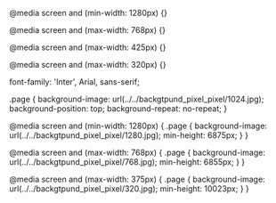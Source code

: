 
@media screen and (min-width: 1280px) {}

@media screen and (max-width: 768px) {}

@media screen and (max-width: 425px) {}

@media screen and (max-width: 320px) {}


font-family: 'Inter', Arial, sans-serif;



.page {
  background-image: url(../../backgtpund_pixel_pixel/1024.jpg);
  background-position: top;
  background-repeat: no-repeat;
}

@media screen and (min-width: 1280px) {
  .page {
    background-image: url(../../backgtpund_pixel_pixel/1280.jpg);
    min-height: 6875px;
  }
}

@media screen and (max-width: 768px) {
  .page {
    background-image: url(../../backgtpund_pixel_pixel/768.jpg);
    min-height: 6855px;
  }
}

@media screen and (max-width: 375px) {
  .page {
    background-image: url(../../backgtpund_pixel_pixel/320.jpg);
    min-height: 10023px;
  }
}
